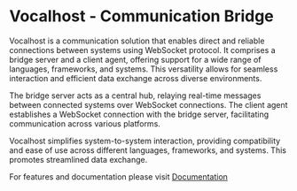 # Vocalhost - Communication Bridge

Vocalhost is a communication solution that enables direct and reliable connections between systems using WebSocket protocol. It comprises a bridge server and a client agent, offering support for a wide range of languages, frameworks, and systems. This versatility allows for seamless interaction and efficient data exchange across diverse environments.

The bridge server acts as a central hub, relaying real-time messages between connected systems over WebSocket connections. The client agent establishes a WebSocket connection with the bridge server, facilitating communication across various platforms.

Vocalhost simplifies system-to-system interaction, providing compatibility and ease of use across different languages, frameworks, and systems. This promotes streamlined data exchange.

For features and documentation please visit [Documentation](https://vocalhost.reiserx.com/) 
